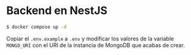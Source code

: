 # Backend en NestJS

```bash
$ docker compose up -d
```

Copiar el `.env.example` a `.env` y modificar los valores de la variable `MONGO_URI` con el URI de la instancia de MongoDB que acabas de crear.
